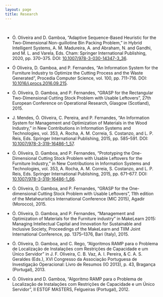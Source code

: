 ```yaml
---
layout: page
title: Research
---
```


&nbsp;

* Ó. Oliveira and D. Gamboa, “Adaptive Sequence-Based Heuristic for the Two-Dimensional Non-guillotine Bin Packing Problem,” in Hybrid Intelligent Systems, A. M. Madureira, A. and Abraham, N. and Gandhi, and M. L. and Varela, Eds. Cham: Springer International Publishing, 2020, pp. 370–375. DOI: [10.1007/978-3-030-14347-3_36](https://doi.org/10.1007/978-3-030-14347-3_36).

* Ó Oliveira, D. Gamboa, and P. Fernandes, “An Information System for the Furniture Industry to Optimize the Cutting Process and the Waste Generated”, Procedia Computer Science, vol. 100, pp. 711–716. DOI: [10.1016/j.procs.2016.09.215](https://doi.org/10.1016/j.procs.2016.09.215).

* Ó. Oliveira, D. Gamboa, and P. Fernandes, “GRASP for the Rectangular Two-Dimensional Cutting Stock Problem with Usable Leftovers”, 27th European Conference on Operational Research, Glasgow (Scotland), 2015.

* J. Mendes, Ó. Oliveira, C. Pereira, and P. Fernandes, “An Information System for Management and Optimization of Materials in the Wood Industry,” in New Contributions in Information Systems and Technologies, vol. 353, A. Rocha, A. M. Correia, S. Costanzo, and L. P. Reis, Eds. Springer International Publishing, 2015, pp. 585–591. DOI: [10.1007/978-3-319-16486-1_57](https://doi.org/10.1007/978-3-319-16486-1_57).

* Ó. Oliveira, D. Gamboa, and P. Fernandes, “Prototyping the One-Dimensional Cutting Stock Problem with Usable Leftovers for the Furniture Industry,” in New Contributions in Information Systems and Technologies, vol. 353, A. Rocha, A. M. Correia, S. Costanzo, and L. P. Reis, Eds. Springer International Publishing, 2015, pp. 671–677. DOI: [10.1007/978-3-319-16486-1_66](https://doi.org/10.1007/978-3-319-16486-1_66).

* Ó. Oliveira, D. Gamboa, and P. Fernandes, “GRASP for the One-dimensional Cutting Stock Problem with Usable Leftovers”, 11th edition of the Metaheuristics International Conference (MIC 2015), Agadir (Morocco), 2015.

* Ó. Oliveira, D. Gamboa, and P. Fernandes, “Management and Optimization of Materials for the Furniture industry” in MakeLearn 2015: Managing Intellectual Capital and Innovation for Sustainable and Inclusive Society, Proceedings of the MakeLearn and TIIM Joint International Conference, pp. 1375–1376, Bari (Italy), 2015.

* Ó. Oliveira, D. Gamboa, and C. Rego, “Algoritmos RAMP para o Problema de Localização de Instalações com Restrições de Capacidade e um Único Servidor” in J. F. Oliveira, C. B. Vaz, A. I. Pereira, & C. A. S. Geraldes (Eds.), XVI Congresso da Associação Portuguesa de Investigação Operacional: Livro de Resumos (IO 2013), p. 43, Bragança (Portugal), 2013.

* Ó. Oliveira and D. Gamboa, “Algoritmo RAMP para o Problema de Localização de Instalações com Restrições de Capacidade e um Único Servidor”, II ESTGF MASTERS, Felgueiras (Portugal), 2012.